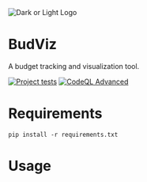 <picture>
  <source media="(prefers-color-scheme: dark)" srcset="./doc/bv-dark.png">
  <source media="(prefers-color-scheme: light)" srcset="./doc/bv-light.png">
  <img alt="Dark or Light Logo" src="./doc/BV_dark.png"  width="full">
</picture>

# BudViz
A budget tracking and visualization tool.

[![Project tests](https://github.com/Aritix/Budget-tracker/actions/workflows/main.yml/badge.svg)](https://github.com/Aritix/Budget-tracker/actions/workflows/main.yml)
[![CodeQL Advanced](https://github.com/Aritix/Budget-tracker/actions/workflows/codeql.yml/badge.svg)](https://github.com/Aritix/Budget-tracker/actions/workflows/codeql.yml)


# Requirements
```
pip install -r requirements.txt
```

# Usage
